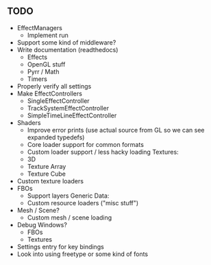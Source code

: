 
## TODO

- EffectManagers
  - Implement run
- Support some kind of middleware?
- Write documentation (readthedocs)
  - Effects
  - OpenGL stuff
  - Pyrr / Math
  - Timers
- Properly verify all settings
- Make EffectControllers
  - SingleEffectController
  - TrackSystemEffectController
  - SimpleTimeLineEffectController
- Shaders
  - Improve error prints (use actual source from GL so we can see expanded typedefs)
  - Core loader support for common formats
  - Custom loader support / less hacky loading
Textures:
  - 3D
  - Texture Array
  - Texture Cube
- Custom texture loaders
- FBOs
  - Support layers
Generic Data:
  - Custom resource loaders ("misc stuff")
- Mesh / Scene?
  - Custom mesh / scene loading
- Debug Windows?
  - FBOs
  - Textures
- Settings entry for key bindings
- Look into using freetype or some kind of fonts
